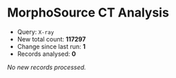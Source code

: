 # MorphoSource CT Analysis

* Query: `X-ray`
* New total count: **117297**
* Change since last run: **1**
* Records analysed: **0**

_No new records processed._